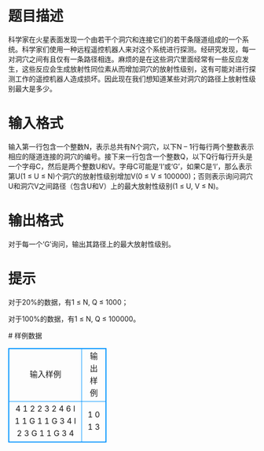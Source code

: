 # 

 
 # 题目描述 
<p>科学家在火星表面发现一个由若干个洞穴和连接它们的若干条隧道组成的一个系统。科学家们使用一种远程遥控机器人来对这个系统进行探测。经研究发现，每一对洞穴之间有且仅有一条路径相连。麻烦的是在这些洞穴里面经常有一些反应发生，这些反应会生成放射性同位素从而增加洞穴的放射性级别，这有可能对进行探测工作的遥控机器人造成损坏。因此现在我们想知道某些对洞穴的路径上放射性级别最大是多少。</p> 

 
 # 输入格式 
<p>输入第一行包含一个整数N，表示总共有N个洞穴，以下N&nbsp;&ndash;&nbsp;1行每行两个整数表示相应的隧道连接的洞穴的编号。接下来一行包含一个整数Q，以下Q行每行开头是一个字母C，然后是两个整数U和V。字母C可能是&lsquo;I&rsquo;或&lsquo;G&rsquo;，如果C是&lsquo;I&rsquo;，那么表示第U(1&nbsp;&le;&nbsp;U&nbsp;&le;&nbsp;N)个洞穴的放射性级别增加V(0&nbsp;&le;&nbsp;V&nbsp;&le;&nbsp;100000)；否则表示询问洞穴U和洞穴V之间路径（包含U和V）上的最大放射性级别(1&nbsp;&le;&nbsp;U,&nbsp;V&nbsp;&le;&nbsp;N)。</p> 

 
 # 输出格式 
<p>对于每一个&lsquo;G&rsquo;询问，输出其路径上的最大放射性级别。</p> 

 
 # 提示 
<p>对于20%的数据，有1&nbsp;&le;&nbsp;N,&nbsp;Q&nbsp;&le;&nbsp;1000；</p>

<p>对于100%的数据，有1&nbsp;&le;&nbsp;N,&nbsp;Q&nbsp;&le;&nbsp;100000。</p> 
# 样例数据
<style>
        table,table tr th, table tr td { border:1px solid #0094ff; }
        table { width: 200px; min-height: 25px; line-height: 25px; text-align: center; border-collapse: collapse;}   
    </style>
<table>
	<tr>
		<td>输入样例</td>
		<td>输出样例</td>
	</tr>
<tr><td>41 22 32 46I 1 1G 1 1G 3 4I 2 3G 1 1G 3 4</td><td>1013</td></tr></table>

